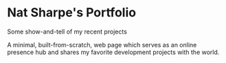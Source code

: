 # Nat Sharpe's Portfolio
Some show-and-tell of my recent projects

A minimal, built-from-scratch, web page which serves as an online presence hub and shares my favorite development projects with the world.
